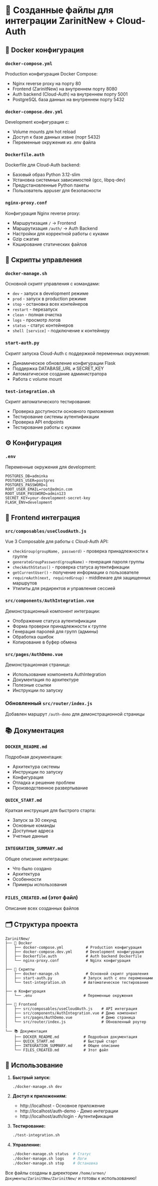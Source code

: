 # 📁 Созданные файлы для интеграции ZarinitNew + Cloud-Auth

## 🐳 Docker конфигурация

### `docker-compose.yml`
Production конфигурация Docker Compose:
- Nginx reverse proxy на порту 80
- Frontend (ZarinitNew) на внутреннем порту 8080
- Auth backend (Cloud-Auth) на внутреннем порту 5001
- PostgreSQL база данных на внутреннем порту 5432

### `docker-compose.dev.yml`
Development конфигурация с:
- Volume mounts для hot reload
- Доступ к базе данных извне (порт 5432)
- Переменные окружения из .env файла

### `Dockerfile.auth`
Dockerfile для Cloud-Auth backend:
- Базовый образ Python 3.12-slim
- Установка системных зависимостей (gcc, libpq-dev)
- Предустановленные Python пакеты
- Пользователь appuser для безопасности

### `nginx-proxy.conf`
Конфигурация Nginx reverse proxy:
- Маршрутизация `/` → Frontend
- Маршрутизация `/auth/` → Auth Backend
- Настройки для корректной работы с куками
- Gzip сжатие
- Кэширование статических файлов

## 🔧 Скрипты управления

### `docker-manage.sh`
Основной скрипт управления с командами:
- `dev` - запуск в development режиме
- `prod` - запуск в production режиме
- `stop` - остановка всех контейнеров
- `restart` - перезапуск
- `clean` - полная очистка
- `logs` - просмотр логов
- `status` - статус контейнеров
- `shell [service]` - подключение к контейнеру

### `start-auth.py`
Скрипт запуска Cloud-Auth с поддержкой переменных окружения:
- Динамическое обновление конфигурации Flask
- Поддержка DATABASE_URL и SECRET_KEY
- Автоматическое создание администратора
- Работа с volume mount

### `test-integration.sh`
Скрипт автоматического тестирования:
- Проверка доступности основного приложения
- Тестирование системы аутентификации
- Проверка API endpoints
- Тестирование работы с куками

## ⚙️ Конфигурация

### `.env`
Переменные окружения для development:
```env
POSTGRES_DB=adminka
POSTGRES_USER=postgres
POSTGRES_PASSWORD=1
ROOT_USER_EMAIL=root@admin.com
ROOT_USER_PASSWORD=admin123
SECRET_KEY=your-development-secret-key
FLASK_ENV=development
```

## 🎨 Frontend интеграция

### `src/composables/useCloudAuth.js`
Vue 3 Composable для работы с Cloud-Auth API:
- `checkGroup(groupName, password)` - проверка принадлежности к группе
- `generateGroupPassword(groupName)` - генерация пароля группы
- `checkAuthStatus()` - проверка статуса аутентификации
- `getCurrentUser()` - получение информации о пользователе
- `requireAuth(next, requiredGroup)` - middleware для защищенных маршрутов
- Утилиты для редиректов и управления сессией

### `src/components/AuthIntegration.vue`
Демонстрационный компонент интеграции:
- Отображение статуса аутентификации
- Форма проверки принадлежности к группе
- Генерация паролей для групп (админы)
- Обработка ошибок
- Копирование в буфер обмена

### `src/pages/AuthDemo.vue`
Демонстрационная страница:
- Использование компонента AuthIntegration
- Документация по архитектуре
- Полезные ссылки
- Инструкции по запуску

### Обновленный `src/router/index.js`
Добавлен маршрут `/auth-demo` для демонстрационной страницы

## 📚 Документация

### `DOCKER_README.md`
Подробная документация:
- Архитектура системы
- Инструкции по запуску
- Конфигурация
- Отладка и решение проблем
- Производственное развертывание

### `QUICK_START.md`
Краткая инструкция для быстрого старта:
- Запуск за 30 секунд
- Основные команды
- Доступные адреса
- Учетные данные

### `INTEGRATION_SUMMARY.md`
Общее описание интеграции:
- Что было создано
- Архитектура
- Особенности
- Примеры использования

### `FILES_CREATED.md` (этот файл)
Описание всех созданных файлов

## 🗂️ Структура проекта

```
ZarinitNew/
├── 🐳 Docker
│   ├── docker-compose.yml          # Production конфигурация
│   ├── docker-compose.dev.yml      # Development конфигурация
│   ├── Dockerfile.auth             # Auth backend Dockerfile
│   └── nginx-proxy.conf            # Nginx конфигурация
│
├── 🔧 Скрипты
│   ├── docker-manage.sh            # Основной скрипт управления
│   ├── start-auth.py              # Запуск auth с env переменными
│   └── test-integration.sh        # Автоматическое тестирование
│
├── ⚙️ Конфигурация
│   └── .env                       # Переменные окружения
│
├── 🎨 Frontend
│   ├── src/composables/useCloudAuth.js    # API интеграция
│   ├── src/components/AuthIntegration.vue # Демо компонент
│   ├── src/pages/AuthDemo.vue             # Демо страница
│   └── src/router/index.js                # Обновленный роутер
│
└── 📚 Документация
    ├── DOCKER_README.md           # Подробная документация
    ├── QUICK_START.md             # Быстрый старт
    ├── INTEGRATION_SUMMARY.md     # Общее описание
    └── FILES_CREATED.md           # Этот файл
```

## 🚀 Использование

1. **Быстрый запуск:**
   ```bash
   ./docker-manage.sh dev
   ```

2. **Доступ к приложениям:**
   - http://localhost - Основное приложение
   - http://localhost/auth-demo - Демо интеграции
   - http://localhost/auth/login - Аутентификация

3. **Тестирование:**
   ```bash
   ./test-integration.sh
   ```

4. **Управление:**
   ```bash
   ./docker-manage.sh status  # Статус
   ./docker-manage.sh logs    # Логи
   ./docker-manage.sh stop    # Остановка
   ```

Все файлы созданы в директории `/home/armen/Документы/ZarinitNew/ZarinitNew/` и готовы к использованию!